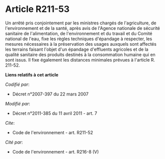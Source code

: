 # Article R211-53

Un arrêté pris conjointement par les ministres chargés de l'agriculture, de l'environnement et de la santé, après avis de
l'Agence nationale de sécurité sanitaire de l'alimentation, de l'environnement et du travail et du Comité national de l'eau,
fixe les règles techniques d'épandage à respecter, les mesures nécessaires à la préservation des usages auxquels sont
affectés les terrains faisant l'objet d'un épandage d'effluents agricoles et de la qualité sanitaire des produits destinés à
la consommation humaine qui en sont issus. Il fixe également les distances minimales prévues à l'article R. 211-52.

**Liens relatifs à cet article**

_Codifié par_:

  - Décret n°2007-397 du 22 mars 2007

_Modifié par_:

  - Décret n°2011-385 du 11 avril 2011 - art. 7

_Cite_:

  - Code de l'environnement - art. R211-52

_Cité par_:

  - Code de l'environnement - art. R216-8 (V)
